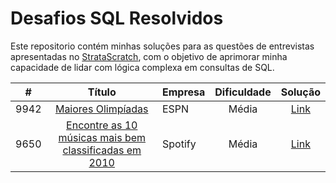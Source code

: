# Desafios SQL Resolvidos

Este repositorio contém minhas soluções para as questões de entrevistas apresentadas no [StrataScratch](https://www.stratascratch.com), com o objetivo de aprimorar minha capacidade de lidar com lógica complexa em consultas de SQL.

|  #  | Título | Empresa| Dificuldade | Solução |
|:---:|:------:|:-------|:-----------:|:-------:|
|9942|[Maiores Olimpíadas](https://platform.stratascratch.com/coding/9942-largest-olympics?code_type=1)|ESPN|Média|[Link](/sql/9942.sql)|
|9650|[Encontre as 10 músicas mais bem classificadas em 2010](https://api.stratascratch.com/rest-auth/github/callback/?code=b1ff1c9a6ba905dd39bb&state=06ZAryRTjsSjMPHm)|Spotify|Média|[Link](/sql/9950.sql)|
